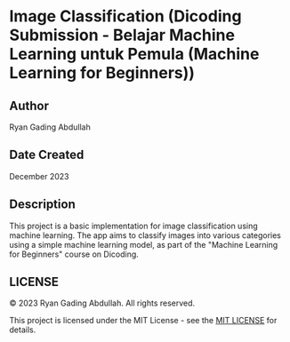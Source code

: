 # Image Classification (Dicoding Submission - Belajar Machine Learning untuk Pemula (Machine Learning for Beginners))

## Author

Ryan Gading Abdullah

## Date Created

December 2023

## Description

This project is a basic implementation for image classification using machine learning. The app aims to classify images into various categories using a simple machine learning model, as part of the "Machine Learning for Beginners" course on Dicoding.

## LICENSE

&copy; 2023 Ryan Gading Abdullah. All rights reserved.

This project is licensed under the MIT License - see the [MIT LICENSE](LICENSE) for details.
